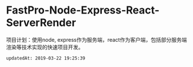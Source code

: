 # FastPro-Node-Express-React-ServerRender
项目计划：使用node, express作为服务端，react作为客户端，包括部分服务端渲染等技术实现的快速项目开发。
```
updatedAt: 2019-03-22 19:25:39

